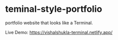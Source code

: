 # teminal-style-portfolio
portfolio website that looks like a Terminal.

Live Demo: https://vishalshukla-terminal.netlify.app/
